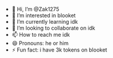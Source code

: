 - 👋 Hi, I’m @Zak1275
- 👀 I’m interested in blooket
- 🌱 I’m currently learning idk
- 💞️ I’m looking to collaborate on idk
- 📫 How to reach me idk
- 😄 Pronouns: he or him
- ⚡ Fun fact: i have 3k tokens on blooket


<!---
Zak1275/Zak1275 is a ✨ special ✨ repository because its `README.md` (this file) appears on your GitHub profile.
You can click the Preview link to take a look at your changes.
--->
